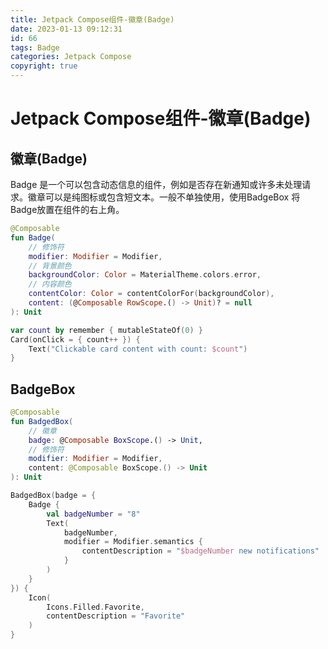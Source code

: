 ```yaml
---
title: Jetpack Compose组件-徽章(Badge)
date: 2023-01-13 09:12:31
id: 66
tags: Badge
categories: Jetpack Compose
copyright: true
---
```


#  Jetpack Compose组件-徽章(Badge)

## 徽章(Badge)

Badge 是一个可以包含动态信息的组件，例如是否存在新通知或许多未处理请求。徽章可以是纯图标或包含短文本。一般不单独使用，使用BadgeBox 将Badge放置在组件的右上角。

```kotlin
@Composable
fun Badge(
    // 修饰符
    modifier: Modifier = Modifier,
    // 背景颜色
    backgroundColor: Color = MaterialTheme.colors.error,
    // 内容颜色
    contentColor: Color = contentColorFor(backgroundColor),
    content: (@Composable RowScope.() -> Unit)? = null
): Unit
```

```kotlin
var count by remember { mutableStateOf(0) }
Card(onClick = { count++ }) {
    Text("Clickable card content with count: $count")
}
```

## BadgeBox

```kotlin
@Composable
fun BadgedBox(
	// 徽章
    badge: @Composable BoxScope.() -> Unit,
    // 修饰符
    modifier: Modifier = Modifier,
    content: @Composable BoxScope.() -> Unit
): Unit
```

```kotlin
BadgedBox(badge = {
    Badge {
        val badgeNumber = "8"
        Text(
            badgeNumber,
            modifier = Modifier.semantics {
                contentDescription = "$badgeNumber new notifications"
            }
        )
    }
}) {
    Icon(
        Icons.Filled.Favorite,
        contentDescription = "Favorite"
    )
}
```

